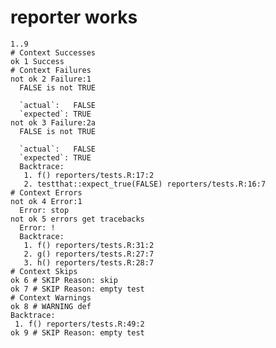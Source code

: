 # reporter works

    1..9
    # Context Successes
    ok 1 Success
    # Context Failures
    not ok 2 Failure:1
      FALSE is not TRUE
      
      `actual`:   FALSE
      `expected`: TRUE 
    not ok 3 Failure:2a
      FALSE is not TRUE
      
      `actual`:   FALSE
      `expected`: TRUE 
      Backtrace:
       1. f() reporters/tests.R:17:2
       2. testthat::expect_true(FALSE) reporters/tests.R:16:7
    # Context Errors
    not ok 4 Error:1
      Error: stop
    not ok 5 errors get tracebacks
      Error: !
      Backtrace:
       1. f() reporters/tests.R:31:2
       2. g() reporters/tests.R:27:7
       3. h() reporters/tests.R:28:7
    # Context Skips
    ok 6 # SKIP Reason: skip
    ok 7 # SKIP Reason: empty test
    # Context Warnings
    ok 8 # WARNING def
    Backtrace:
     1. f() reporters/tests.R:49:2
    ok 9 # SKIP Reason: empty test

